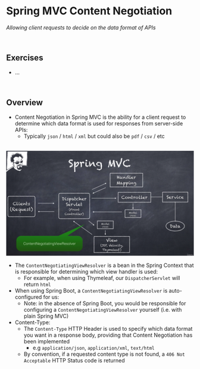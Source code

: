 # Spring MVC Content Negotiation
*Allowing client requests to decide on the data format of APIs*

<br>

## Exercises
* ...

<br>

## Overview
* Content Negotiation in Spring MVC is the ability for a client request to determine which data format is used for responses from server-side APIs:
    * Typically `json` / `html` / `xml` but could also be `pdf` / `csv` / etc

<br>

<img src="./res/spring-under-the-hood.png" width="600">

<br>

* The `ContentNegotiatingViewResolver` is a bean in the Spring Context that is responsible for determining which view handler is used:
    * For example, when using Thymeleaf, our `DispatcherServlet` will return `html`
* When using Spring Boot, a `ContentNegotiatingViewResolver` is auto-configured for us:
    * Note: in the absence of Spring Boot, you would be responsible for configuring a `ContentNegotiatingViewResolver` yourself (i.e. with plain Spring MVC)
* Content-Type:
    * The `Content-Type` HTTP Header is used to specify which data format you want in a response body, providing that Content Negotiation has been implemented
        * e.g `application/json`, `application/xml`, `text/html`
    * By convention, if a requested content type is not found, a `406 Not Acceptable` HTTP Status code is returned